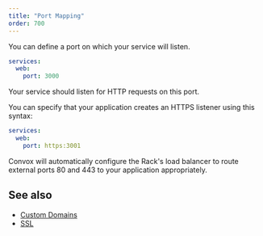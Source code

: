 ```yaml
---
title: "Port Mapping"
order: 700
---
```


You can define a port on which your service will listen.

```yaml
services:
  web:
    port: 3000
```

Your service should listen for HTTP requests on this port.

You can specify that your application creates an HTTPS listener using this syntax:

```yaml
services:
  web:
    port: https:3001
```

Convox will automatically configure the Rack's load balancer to route external ports 80 and 443 to your application appropriately.

## See also

- [Custom Domains](/docs/load-balancers)
- [SSL](/docs/ssl)
